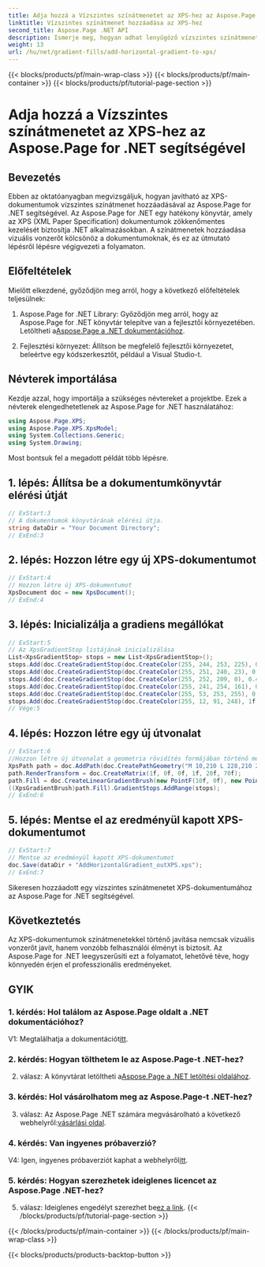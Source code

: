 ```yaml
---
title: Adja hozzá a Vízszintes színátmenetet az XPS-hez az Aspose.Page for .NET segítségével
linktitle: Vízszintes színátmenet hozzáadása az XPS-hez
second_title: Aspose.Page .NET API
description: Ismerje meg, hogyan adhat lenyűgöző vízszintes színátmeneteket XPS-dokumentumaihoz az Aspose.Page for .NET használatával. Emelje fel a vizuális vonzerőt könnyedén.
weight: 13
url: /hu/net/gradient-fills/add-horizontal-gradient-to-xps/
---
```


{{< blocks/products/pf/main-wrap-class >}}
{{< blocks/products/pf/main-container >}}
{{< blocks/products/pf/tutorial-page-section >}}

# Adja hozzá a Vízszintes színátmenetet az XPS-hez az Aspose.Page for .NET segítségével

## Bevezetés

Ebben az oktatóanyagban megvizsgáljuk, hogyan javítható az XPS-dokumentumok vízszintes színátmenet hozzáadásával az Aspose.Page for .NET segítségével. Az Aspose.Page for .NET egy hatékony könyvtár, amely az XPS (XML Paper Specification) dokumentumok zökkenőmentes kezelését biztosítja .NET alkalmazásokban. A színátmenetek hozzáadása vizuális vonzerőt kölcsönöz a dokumentumoknak, és ez az útmutató lépésről lépésre végigvezeti a folyamaton.

## Előfeltételek

Mielőtt elkezdené, győződjön meg arról, hogy a következő előfeltételek teljesülnek:

1.  Aspose.Page for .NET Library: Győződjön meg arról, hogy az Aspose.Page for .NET könyvtár telepítve van a fejlesztői környezetében. Letöltheti a[Aspose.Page a .NET dokumentációhoz](https://reference.aspose.com/page/net/).

2. Fejlesztési környezet: Állítson be megfelelő fejlesztői környezetet, beleértve egy kódszerkesztőt, például a Visual Studio-t.

## Névterek importálása

Kezdje azzal, hogy importálja a szükséges névtereket a projektbe. Ezek a névterek elengedhetetlenek az Aspose.Page for .NET használatához:

```csharp
using Aspose.Page.XPS;
using Aspose.Page.XPS.XpsModel;
using System.Collections.Generic;
using System.Drawing;
```

Most bontsuk fel a megadott példát több lépésre.

## 1. lépés: Állítsa be a dokumentumkönyvtár elérési útját

```csharp
// ExStart:3
// A dokumentumok könyvtárának elérési útja.
string dataDir = "Your Document Directory";
// ExEnd:3
```

## 2. lépés: Hozzon létre egy új XPS-dokumentumot

```csharp
// ExStart:4
// Hozzon létre új XPS-dokumentumot
XpsDocument doc = new XpsDocument();
// ExEnd:4
```

## 3. lépés: Inicializálja a gradiens megállókat

```csharp
// ExStart:5
// Az XpsGradientStop listájának inicializálása
List<XpsGradientStop> stops = new List<XpsGradientStop>();
stops.Add(doc.CreateGradientStop(doc.CreateColor(255, 244, 253, 225), 0.0673828f));
stops.Add(doc.CreateGradientStop(doc.CreateColor(255, 251, 240, 23), 0.314453f));
stops.Add(doc.CreateGradientStop(doc.CreateColor(255, 252, 209, 0), 0.482422f));
stops.Add(doc.CreateGradientStop(doc.CreateColor(255, 241, 254, 161), 0.634766f));
stops.Add(doc.CreateGradientStop(doc.CreateColor(255, 53, 253, 255), 0.915039f));
stops.Add(doc.CreateGradientStop(doc.CreateColor(255, 12, 91, 248), 1f));
// Vége:5
```

## 4. lépés: Hozzon létre egy új útvonalat

```csharp
// ExStart:6
//Hozzon létre új útvonalat a geometria rövidítés formájában történő meghatározásával
XpsPath path = doc.AddPath(doc.CreatePathGeometry("M 10,210 L 228,210 228,300 10,300"));
path.RenderTransform = doc.CreateMatrix(1f, 0f, 0f, 1f, 20f, 70f);
path.Fill = doc.CreateLinearGradientBrush(new PointF(10f, 0f), new PointF(228f, 0f));
((XpsGradientBrush)path.Fill).GradientStops.AddRange(stops);
// ExEnd:6
```

## 5. lépés: Mentse el az eredményül kapott XPS-dokumentumot

```csharp
// ExStart:7
// Mentse az eredményül kapott XPS-dokumentumot
doc.Save(dataDir + "AddHorizontalGradient_outXPS.xps");
// ExEnd:7
```

Sikeresen hozzáadott egy vízszintes színátmenetet XPS-dokumentumához az Aspose.Page for .NET segítségével.

## Következtetés

Az XPS-dokumentumok színátmenetekkel történő javítása nemcsak vizuális vonzerőt javít, hanem vonzóbb felhasználói élményt is biztosít. Az Aspose.Page for .NET leegyszerűsíti ezt a folyamatot, lehetővé téve, hogy könnyedén érjen el professzionális eredményeket.

## GYIK

### 1. kérdés: Hol találom az Aspose.Page oldalt a .NET dokumentációhoz?

 V1: Megtalálhatja a dokumentációt[itt](https://reference.aspose.com/page/net/).

### 2. kérdés: Hogyan tölthetem le az Aspose.Page-t .NET-hez?

 2. válasz: A könyvtárat letöltheti a[Aspose.Page a .NET letöltési oldalához](https://releases.aspose.com/page/net/).

### 3. kérdés: Hol vásárolhatom meg az Aspose.Page-t .NET-hez?

 3. válasz: Az Aspose.Page .NET számára megvásárolható a következő webhelyről:[vásárlási oldal](https://purchase.aspose.com/buy).

### 4. kérdés: Van ingyenes próbaverzió?

 V4: Igen, ingyenes próbaverziót kaphat a webhelyről[itt](https://releases.aspose.com/).

### 5. kérdés: Hogyan szerezhetek ideiglenes licencet az Aspose.Page .NET-hez?

 5. válasz: Ideiglenes engedélyt szerezhet be[ez a link](https://purchase.aspose.com/temporary-license/).
{{< /blocks/products/pf/tutorial-page-section >}}

{{< /blocks/products/pf/main-container >}}
{{< /blocks/products/pf/main-wrap-class >}}

{{< blocks/products/products-backtop-button >}}
